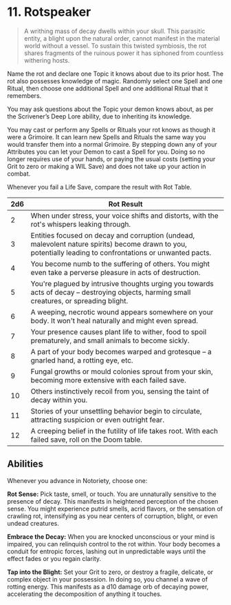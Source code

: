 # 11. Rotspeaker

> A writhing mass of decay dwells within your skull. This parasitic entity, a blight upon the natural order, cannot manifest in the material world without a vessel. To sustain this twisted symbiosis, the rot shares fragments of the ruinous power it has siphoned from countless withering hosts.

Name the rot and declare one Topic it knows about due to its prior host. The rot also possesses knowledge of magic. Randomly select one Spell and one Ritual, then choose one additional Spell and one additional Ritual that it remembers.

You may ask questions about the Topic your demon knows about, as per the Scrivener’s Deep Lore ability, due to inheriting its knowledge.

You may cast or perform any Spells or Rituals your rot knows as though it were a Grimoire. It can learn new Spells and Rituals the same way you would transfer them into a normal Grimoire. By stepping down any of your Attributes you can let your Demon to cast a Spell for you. Doing so no longer requires use of your hands, or paying the usual costs (setting your Grit to zero or making a WIL Save) and does not take up your action in combat.

Whenever you fail a Life Save, compare the result with Rot Table.

|2d6|Rot Result|
|-----|-----|
|2| When under stress, your voice shifts and distorts, with the rot's whispers leaking through.|
|3| Entities focused on decay and corruption (undead, malevolent nature spirits) become drawn to you, potentially leading to confrontations or unwanted pacts.|
|4| You become numb to the suffering of others. You might even take a perverse pleasure in acts of destruction.|
|5| You're plagued by intrusive thoughts urging you towards acts of decay – destroying objects, harming small creatures, or spreading blight.|
|6| A weeping, necrotic wound appears somewhere on your body. It won't heal naturally and might even spread.|
|7| Your presence causes plant life to wither, food to spoil prematurely, and small animals to become sickly.|
|8| A part of your body becomes warped and grotesque – a gnarled hand, a rotting eye, etc.|
|9| Fungal growths or mould colonies sprout from your skin, becoming more extensive with each failed save.|
|10| Others instinctively recoil from you, sensing the taint of decay within you. |
|11| Stories of your unsettling behavior begin to circulate, attracting suspicion or even outright fear.|
|12| A creeping belief in the futility of life takes root. With each failed save, roll on the Doom table.|

## Abilities

Whenever you advance in Notoriety, choose one:

**Rot Sense:** Pick taste, smell, or touch. You are unnaturally sensitive to the presence of decay.  This manifests in heightened perception of the chosen sense. You might experience putrid smells, acrid flavors, or the sensation of crawling rot,  intensifying as you near centers of corruption, blight, or even undead creatures.

**Embrace the Decay:**  When you are knocked unconscious or your mind is impaired, you can relinquish control to the rot within. Your body becomes a conduit for entropic forces, lashing out in unpredictable ways until the effect fades or you regain clarity.

**Tap into the Blight:** Set your Grit to zero, or destroy a fragile, delicate, or complex object in your possession. In doing so, you channel a wave of rotting energy. This manifests as a d10 damage orb of decaying power, accelerating the decomposition of anything it touches.
